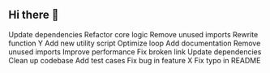 ## Hi there 👋

<!--
**kinreel/kinreel** is a ✨ _special_ ✨ repository because its `README.md` (this file) appears on your GitHub profile.

Here are some ideas to get you started:

- 🔭 I’m currently working on ...
- 🌱 I’m currently learning ...
- 👯 I’m looking to collaborate on ...
- 🤔 I’m looking for help with ...
- 💬 Ask me about ...
- 📫 How to reach me: ...
- 😄 Pronouns: ...
- ⚡ Fun fact: ...
-->
Update dependencies
Refactor core logic
Remove unused imports
Rewrite function Y
Add new utility script
Optimize loop
Add documentation
Remove unused imports
Improve performance
Fix broken link
Update dependencies
Clean up codebase
Add test cases
Fix bug in feature X
Fix typo in README
